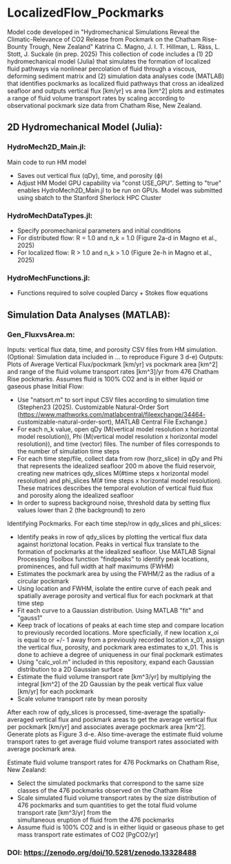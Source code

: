 # LocalizedFlow_Pockmarks
Model code developed in "Hydromechanical Simulations Reveal the Climatic-Relevance of CO2 Release from Pockmark on the Chatham Rise-Bounty Trough, New Zealand"
Katrina C. Magno, J. I. T. Hillman, L. Räss, L. Stott, J. Suckale (in prep. 2025)
This collection of code includes a (1) 2D hydromechanical model (Julia) that simulates the formation of localized fluid pathways via nonlinear percolation of fluid through a viscous, deforming sediment matrix and (2) simulation data analyses code (MATLAB) that identifies pockmarks as localized fluid pathways that cross an idealized seafloor and outputs vertical flux [km/yr] vs area [km^2] plots and estimates a range of fluid volume transport rates by scaling according to observational pockmark size data from Chatham Rise, New Zealand.

## 2D Hydromechanical Model (Julia):
### HydroMech2D_Main.jl:
Main code to run HM model
  - Saves out vertical flux (qDy), time, and porosity (ϕ)
  - Adjust HM Model GPU capability via "const USE_GPU". Setting to "true" enables HydroMech2D_Main.jl to be run on GPUs. Model was submitted using sbatch to the Stanford Sherlock HPC       Cluster

### HydroMechDataTypes.jl:
  - Specify poromechanical parameters and initial conditions
  - For distributed flow: R = 1.0 and n_k = 1.0 (Figure 2a-d in Magno et al., 2025)
  - For localized flow: R > 1.0 and n_k > 1.0 (Figure 2e-h in Magno et al., 2025)

### HydroMechFunctions.jl:
  - Functions required to solve coupled Darcy + Stokes flow equations

## Simulation Data Analyses (MATLAB):
### Gen_FluxvsArea.m:
Inputs: vertical flux data, time, and porosity CSV files from HM simulation. (Optional: Simulation data included in ... to reproduce Figure 3 d-e)
Outputs: Plots of Average Vertical Flux/pockmark [km/yr] vs pockmark area [km^2] and range of the fluid volume transport rates [km^3]/yr from 476 Chatham Rise pockmarks. Assumes        fluid is 100% CO2 and is in either liquid or gaseous phase
Initial Flow:
  - Use "natsort.m" to sort input CSV files according to simulation time (Stephen23 (2025). Customizable Natural-Order Sort (https://www.mathworks.com/matlabcentral/fileexchange/34464- 
    customizable-natural-order-sort), MATLAB Central File Exchange.)
  - For each n_k value, open qDy (M(vertical model resolution x horizontal model resolution)), Phi (M(vertical model resolution x horizontal model resolution)), and time (vector)           files. The number of files corresponds to the number of simulation time steps
  - For each time step/file, collect data from row (horz_slice) in qDy and Phi that represents the idealized seafloor 200 m above the fluid reservoir, creating new matrices qdy_slices      M(#time steps x horizontal model resolution) and phi_slices M(# time steps x horizontal model resolution). These matrices describes the temporal evolution of vertical fluid flux        and porosity along the idealized seafloor
  - In order to supress background noise, threshold data by setting flux values lower than 2 (the background) to zero
    
Identifying Pockmarks. For each time step/row in qdy_slices and phi_slices:
  - Identify peaks in row of qdy_slices by plotting the vertical flux data against horiztonal location. Peaks in vertical flux translate to the formation of pockmarks at the                idealized seafloor. Use MATLAB Signal Processing Toolbox function "findpeaks" to identify peak locations, prominences, and full width at half maximums (FWHM)
  - Estimates the pockmark area by using the FWHM/2 as the radius of a circular pockmark
  - Using location and FWHM, isolate the entire curve of each peak and spatially average porosity and vertical flux for each pockmark at that time step
  - Fit each curve to a Gaussian distribution. Using MATLAB "fit" and "gauss1"
  - Keep track of locations of peaks at each time step and compare location to previously recorded locations. More specficially, if new location x_oi is equal to or +/- 1 away from a       previously recorded location x_01, assign the vertical flux, porosity, and pockmark area estimates to x_01. This is done to achieve a degree of uniqueness in our final pockmark         estimates
  - Using "calc_vol.m" included in this repository, expand each Gaussian distribution to a 2D Gaussian surface
  - Estimate the fluid volume transport rate [km^3/yr] by multiplying the integral [km^2] of the 2D Gaussian by the peak vertical flux value [km/yr] for each pockmark
  - Scale volume transport rate by mean porosity
    
After each row of qdy_slices is processed, time-average the spatially-averaged vertical flux and pockmark areas to get the average vertical flux per pockmark [km/yr] and associates average pockmark area [km^2]. Generate plots as Figure 3 d-e. Also time-average the estimate fluid volume transport rates to get average fluid volume transport rates associated with average pockmark area.

Estimate fluid volume transport rates for 476 Pockmarks on Chatham Rise, New Zealand:
  - Select the simulated pockmarks that correspond to the same size classes of the 476 pockmarks observed on the Chatham Rise
  - Scale simulated fluid volume transport rates by the size distribution of 476 pockmarks and sum quantities to get the total fluid volume transport rate [km^3/yr] from the         
    simultaneous eruption of fluid from the 476 pockmarks
  - Assume fluid is 100% CO2 and is in either liquid or gaseous phase to get mass transport rate estimates of CO2 [PgCO2/yr]

### DOI: https://zenodo.org/doi/10.5281/zenodo.13328488
